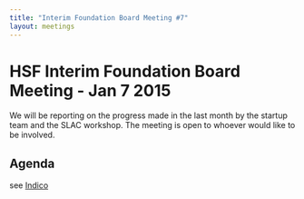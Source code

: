 ```yaml
---
title: "Interim Foundation Board Meeting #7"
layout: meetings
---
```


# HSF Interim Foundation Board Meeting - Jan 7 2015

We will be reporting on the progress made in the last month by the startup team
and the SLAC workshop. The meeting is open to whoever would like to be involved.

## Agenda

see [Indico](https://indico.cern.ch/event/360778/)

